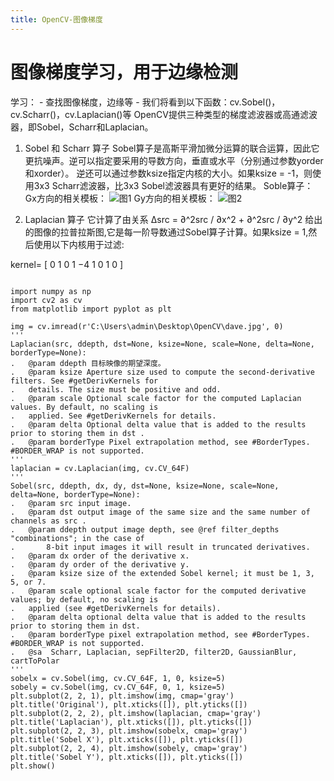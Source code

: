 ```yaml
---
title: OpenCV-图像梯度
---
```

# 图像梯度学习，用于边缘检测
<!--more-->

学习： - 查找图像梯度，边缘等 - 我们将看到以下函数：cv.Sobel()，cv.Scharr()，cv.Laplacian()等
OpenCV提供三种类型的梯度滤波器或高通滤波器，即Sobel，Scharr和Laplacian。

1. Sobel 和 Scharr 算子
Sobel算子是高斯平滑加微分运算的联合运算，因此它更抗噪声。逆可以指定要采用的导数方向，垂直或水平（分别通过参数yorder和xorder）。
逆还可以通过参数ksize指定内核的大小。如果ksize = -1，则使用3x3 Scharr滤波器，比3x3 Sobel滤波器具有更好的结果。
Soble算子：
Gx方向的相关模板：
![图1](https://img-blog.csdn.net/20171117094349330?watermark/2/text/aHR0cDovL2Jsb2cuY3Nkbi5uZXQvemh1bGluemh1bGlubGlu/font/5a6L5L2T/fontsize/400/fill/I0JBQkFCMA==/dissolve/70/gravity/SouthEast)
Gy方向的相关模板：
![图2](https://img-blog.csdn.net/20171117094551248?watermark/2/text/aHR0cDovL2Jsb2cuY3Nkbi5uZXQvemh1bGluemh1bGlubGlu/font/5a6L5L2T/fontsize/400/fill/I0JBQkFCMA==/dissolve/70/gravity/SouthEast)

2. Laplacian 算子
它计算了由关系
Δsrc = ∂^2src / ∂x^2 + ∂^2src / ∂y^2
给出的图像的拉普拉斯图,它是每一阶导数通过Sobel算子计算。如果ksize = 1,然后使用以下内核用于过滤:

kernel=
[ 0  1 0
  1 −4 1
  0  1 0 ]

```

import numpy as np
import cv2 as cv
from matplotlib import pyplot as plt

img = cv.imread(r'C:\Users\admin\Desktop\OpenCV\dave.jpg', 0)
'''
Laplacian(src, ddepth, dst=None, ksize=None, scale=None, delta=None, borderType=None): 
.   @param ddepth 目标映像的期望深度。
.   @param ksize Aperture size used to compute the second-derivative filters. See #getDerivKernels for
.   details. The size must be positive and odd.
.   @param scale Optional scale factor for the computed Laplacian values. By default, no scaling is
.   applied. See #getDerivKernels for details.
.   @param delta Optional delta value that is added to the results prior to storing them in dst .
.   @param borderType Pixel extrapolation method, see #BorderTypes. #BORDER_WRAP is not supported.
'''
laplacian = cv.Laplacian(img, cv.CV_64F)
'''
Sobel(src, ddepth, dx, dy, dst=None, ksize=None, scale=None, delta=None, borderType=None):
.   @param src input image.
.   @param dst output image of the same size and the same number of channels as src .
.   @param ddepth output image depth, see @ref filter_depths "combinations"; in the case of
.       8-bit input images it will result in truncated derivatives.
.   @param dx order of the derivative x.
.   @param dy order of the derivative y.
.   @param ksize size of the extended Sobel kernel; it must be 1, 3, 5, or 7.
.   @param scale optional scale factor for the computed derivative values; by default, no scaling is
.   applied (see #getDerivKernels for details).
.   @param delta optional delta value that is added to the results prior to storing them in dst.
.   @param borderType pixel extrapolation method, see #BorderTypes. #BORDER_WRAP is not supported.
.   @sa  Scharr, Laplacian, sepFilter2D, filter2D, GaussianBlur, cartToPolar
'''
sobelx = cv.Sobel(img, cv.CV_64F, 1, 0, ksize=5)
sobely = cv.Sobel(img, cv.CV_64F, 0, 1, ksize=5)
plt.subplot(2, 2, 1), plt.imshow(img, cmap='gray')
plt.title('Original'), plt.xticks([]), plt.yticks([])
plt.subplot(2, 2, 2), plt.imshow(laplacian, cmap='gray')
plt.title('Laplacian'), plt.xticks([]), plt.yticks([])
plt.subplot(2, 2, 3), plt.imshow(sobelx, cmap='gray')
plt.title('Sobel X'), plt.xticks([]), plt.yticks([])
plt.subplot(2, 2, 4), plt.imshow(sobely, cmap='gray')
plt.title('Sobel Y'), plt.xticks([]), plt.yticks([])
plt.show()

```
